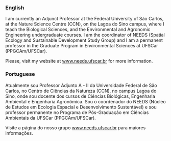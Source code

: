 ### English

I am currently an Adjunct Professor at the Federal University of São Carlos, at the Nature Science Centre (CCN), on the Lagoa do Sino campus, where I teach the Biological Sciences, and the Environmental and Agronomic Engineering undergraduate courses. I am the coordinator of NEEDS (Spatial Ecology and Sustainable Development Study Group) and I am a permanent professor in the Graduate Program in Environmental Sciences at UFSCar (PPGCAm/UFSCar).

Please, visit my website at www.needs.ufscar.br for more information.

### Portuguese

Atualmente sou Professor Adjunto A - II da Universidade Federal de São Carlos, no Centro de Ciências da Natureza (CCN), no campus Lagoa do Sino, onde sou docente dos cursos de Ciências Biológicas, Engenharia Ambiental e Engenharia Agronômica. Sou o coordenador do NEEDS (Núcleo de Estudos em Ecologia Espacial e Desenvolvimento Sustentável) e sou professor permanente no Programa de Pós-Graduação em Ciências Ambientais da UFSCar (PPGCAm/UFSCar).

Visite a página do nosso grupo www.needs.ufscar.br para maiores informações.
